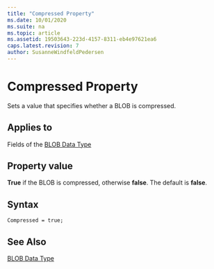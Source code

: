 ```yaml
---
title: "Compressed Property"
ms.date: 10/01/2020
ms.suite: na
ms.topic: article
ms.assetid: 19503643-223d-4157-8311-eb4e97621ea6
caps.latest.revision: 7
author: SusanneWindfeldPedersen
---
```


# Compressed Property

Sets a value that specifies whether a BLOB is compressed.  
  
## Applies to  

Fields of the [BLOB Data Type](../datatypes/devenv-blob-data-type.md)   

## Property value

**True** if the BLOB is compressed, otherwise **false**. The default is **false**.

## Syntax

```AL
Compressed = true;
```

## See Also  

[BLOB Data Type](../datatypes/devenv-blob-data-type.md)